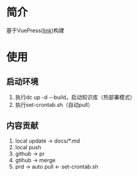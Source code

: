 # 简介
基于VuePress([link](https://vuepress.vuejs.org/zh/guide/getting-started.html))构建

# 使用
## 启动环境
1. 执行dc up -d --build，启动知识库（热部署模式）
2. 执行set-crontab.sh（自动pull）

## 内容贡献
1. local update -> docs/*.md
2. local push
3. github -> pr
4. gtihub -> merge
5. prd -> auto pull <- set-crontab.sh